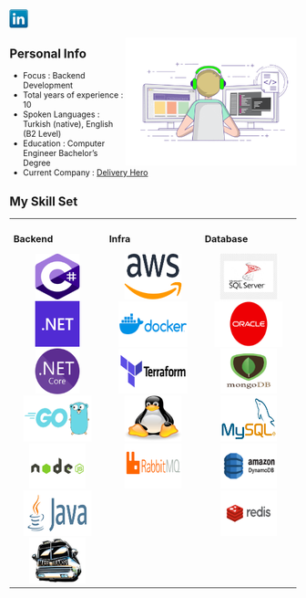 ## 

[![LinkedIn](icons/linkedin.png)](https://www.linkedin.com/in/firatatceken/)


<img align="right" src="icons/coder.gif" alt="Coder GIF" width="300">



## Personal Info
 - Focus                        : Backend Development
 - Total years of experience    : 10
 - Spoken Languages             : Turkish (native), English (B2 Level)
 - Education                    : Computer Engineer Bachelor’s Degree
 - Current Company		            : <a href="http://www.deliveryhero.com">Delivery Hero</a>


## My Skill Set  
<table><tr><td valign="top" width="33%">

### Backend  
<div align="center">  
<img title="CSharp" alt="CSharp" src="icons/csharp.png" width="78" height="80"  />
<img title="Dotnet" alt="Dotnet" src="icons/dotnet.png" width="78" height="80"  />
<img title="DotnetCore" alt="DotnetCore" src="icons/dotnetcore.png" width="78" height="80"  />
<img title="GoLang" alt="Golang" src="icons/golang.png" width="120" height="80"  />
<img title="NodeJS" alt="NodeJS" src="icons/node.png" width="100" height="80" />
<img title="JAVA" alt="JAVA" src="icons/java.png" width="120" height="80" />
<a href="https://masstransit-project.com/"> <img title="MassTransit" alt="MassTransit" src="icons/masstransit.jfif" width="100" height="80" /></a>
</div></td><td valign="top" width="33%">

### Infra  
<div align="center">  
<img title="AWS" alt="AWS" src="icons/aws.svg" width="100" height="80" />
<img title="Docker" alt="Docker" src="icons/docker.png" width="120" height="80" />
<img title="Terraform" alt="Terraform" src="icons/terraform.png" width="120" height="80" />
<img title="Linux" alt="Linux" src="icons/linux-tux.svg" width="100" height="80" />
<img title="RabbitMQ" alt="RabbitMQ" src="icons/rabbit.png" width="100" height="80" />

</div></td><td valign="top" width="33%">

### Database  
<div align="center">  
<img title="SQL Server" alt="SQL Server" src="icons/sqlserver.png" width="100" height="80" />
<img title="Oracle" alt="Oracle" src="icons/oracle.png" width="120" height="80" />
<img title="MongoDB" alt="MongoDB" src="icons/mongodb.png" width="100" height="80" />
<img title="MySql" alt="MySql" src="icons/mysql.png" width="100" height="80"  />
<img title="DynamoDB" alt="DynamoDB" src="icons/dynamodb.png" width="100" height="80"  />
<img title="Redis" alt="Redis" src="icons/redis.png" width="100" height="80"  />
 
</div></td></tr></table>  

<br/>
